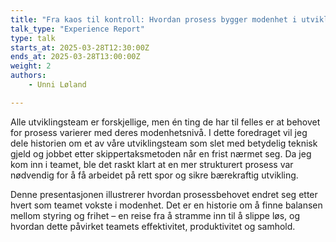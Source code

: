 ```yaml
---
title: "Fra kaos til kontroll: Hvordan prosess bygger modenhet i utviklingsteam"
talk_type: "Experience Report"
type: talk
starts_at: 2025-03-28T12:30:00Z
ends_at: 2025-03-28T13:00:00Z
weight: 2
authors:
    - Unni Løland

---
```

Alle utviklingsteam er forskjellige, men én ting de har til felles er at behovet for prosess varierer med deres modenhetsnivå. I dette foredraget vil jeg dele historien om et av våre utviklingsteam som slet med betydelig teknisk gjeld og jobbet etter skippertaksmetoden når en frist nærmet seg. Da jeg kom inn i teamet, ble det raskt klart at en mer strukturert prosess var nødvendig for å få arbeidet på rett spor og sikre bærekraftig utvikling.

Denne presentasjonen illustrerer hvordan prosessbehovet endret seg etter hvert som teamet vokste i modenhet. Det er en historie om å finne balansen mellom styring og frihet – en reise fra å stramme inn til å slippe løs, og hvordan dette påvirket teamets effektivitet, produktivitet og samhold.
